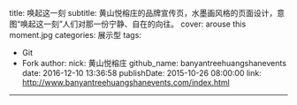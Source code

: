 title: 唤起这一刻
subtitle: 黄山悦榕庄的品牌宣传页，水墨画风格的页面设计，意图“唤起这一刻”人们对那一份宁静、自在的向往。
cover: arouse this moment.jpg
categories: 展示型
tags:
  - Git
  - Fork
author:
  nick: 黄山悦榕庄
  github_name: banyantreehuangshanevents
date: 2016-12-10 13:36:58
publishDate: 2015-10-26 08:00:00
link: http://www.banyantreehuangshanevents.com/index.html
---

 
